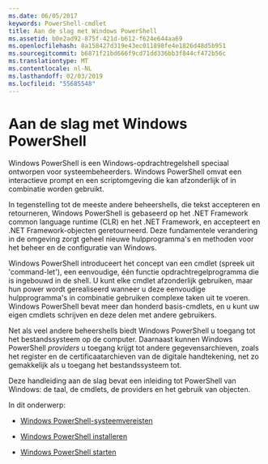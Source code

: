 ```yaml
---
ms.date: 06/05/2017
keywords: PowerShell-cmdlet
title: Aan de slag met Windows PowerShell
ms.assetid: b0e2ad92-875f-421d-b612-f624e644aa69
ms.openlocfilehash: 8a158427d319e43ec011898fe4e1826d48d5b951
ms.sourcegitcommit: b6871f21bd666f9cd71dd336bb3f844cf472b56c
ms.translationtype: MT
ms.contentlocale: nl-NL
ms.lasthandoff: 02/03/2019
ms.locfileid: "55685548"
---
```

# <a name="getting-started-with-windows-powershell"></a>Aan de slag met Windows PowerShell
Windows PowerShell is een Windows-opdrachtregelshell speciaal ontworpen voor systeembeheerders. Windows PowerShell omvat een interactieve prompt en een scriptomgeving die kan afzonderlijk of in combinatie worden gebruikt.

In tegenstelling tot de meeste andere beheershells, die tekst accepteren en retourneren, Windows PowerShell is gebaseerd op het .NET Framework common language runtime (CLR) en het .NET Framework, en accepteert en .NET Framework-objecten geretourneerd. Deze fundamentele verandering in de omgeving zorgt geheel nieuwe hulpprogramma's en methoden voor het beheer en de configuratie van Windows.

Windows PowerShell introduceert het concept van een cmdlet (spreek uit 'command-let'), een eenvoudige, één functie opdrachtregelprogramma die is ingebouwd in de shell. U kunt elke cmdlet afzonderlijk gebruiken, maar hun power wordt gerealiseerd wanneer u deze eenvoudige hulpprogramma's in combinatie gebruiken complexe taken uit te voeren. Windows PowerShell bevat meer dan honderd basis-cmdlets, en u kunt uw eigen cmdlets schrijven en deze delen met andere gebruikers.

Net als veel andere beheershells biedt Windows PowerShell u toegang tot het bestandssysteem op de computer. Daarnaast kunnen Windows PowerShell *providers* u toegang krijgt tot andere gegevensarchieven, zoals het register en de certificaatarchieven van de digitale handtekening, net zo gemakkelijk als u toegang het bestandssysteem tot.

Deze handleiding aan de slag bevat een inleiding tot PowerShell van Windows: de taal, de cmdlets, de providers en het gebruik van objecten.

In dit onderwerp:

- [Windows PowerShell-systeemvereisten](../setup/Windows-PowerShell-System-Requirements.md)

- [Windows PowerShell installeren](../setup/Installing-Windows-PowerShell.md)

- [Windows PowerShell starten](../setup/Starting-Windows-PowerShell.md)

